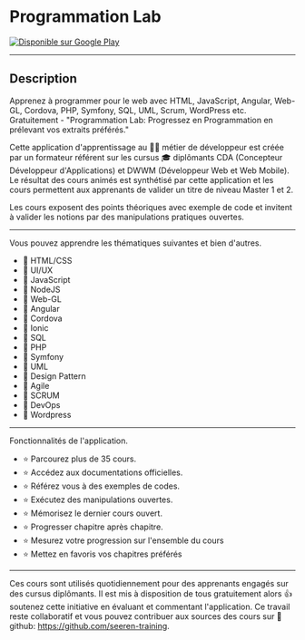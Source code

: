 # Programmation Lab

<a href='https://play.google.com/store/apps/details?id=io.seeren.programmationlab&pcampaignid=pcampaignidMKT-Other-global-all-co-prtnr-py-PartBadge-Mar2515-1'><img alt='Disponible sur Google Play' src='https://play.google.com/intl/en_us/badges/static/images/badges/fr_badge_web_generic.png'  align="middle"/></a>

___

## Description

Apprenez à programmer pour le web avec HTML, JavaScript, Angular, Web-GL, Cordova, PHP, Symfony, SQL, UML, Scrum, WordPress etc. Gratuitement - "Programmation Lab: Progressez en Programmation en prélevant vos extraits préférés."


Cette application d'apprentissage au 👨‍💻 métier de développeur est créée par un formateur référent sur les cursus 🎓 diplômants CDA (Concepteur Développeur d'Applications) et DWWM (Développeur Web et Web Mobile). Le résultat des cours animés est synthétisé par cette application et les cours permettent aux apprenants de valider un titre de niveau Master 1 et 2. 

Les cours exposent des points théoriques avec exemple de code et invitent à valider les notions par des manipulations pratiques ouvertes.
_________________________________________________________________

Vous pouvez apprendre les thématiques suivantes et bien d'autres.

* 📄 HTML/CSS
* 📄 UI/UX
* 📄 JavaScript
* 📄 NodeJS
* 📄 Web-GL
* 📄 Angular
* 📄 Cordova
* 📄 Ionic
* 📄 SQL
* 📄 PHP
* 📄 Symfony
* 📄 UML
* 📄 Design Pattern
* 📄 Agile
* 📄 SCRUM
* 📄 DevOps
* 📄 Wordpress
_________________________________________________________________

Fonctionnalités de l'application.

* ⭐ Parcourez plus de 35 cours.
* ⭐ Accédez aux documentations officielles.
* ⭐ Référez vous à des exemples de codes.
* ⭐ Exécutez des manipulations ouvertes.
* ⭐ Mémorisez le dernier cours ouvert.
* ⭐ Progresser chapitre après chapitre.
* ⭐ Mesurez votre progression sur l'ensemble du cours
* ⭐ Mettez en favoris vos chapitres préférés
_________________________________________________________________

Ces cours sont utilisés quotidiennement pour des apprenants engagés sur des cursus diplômants. Il est mis à disposition de tous gratuitement alors 👍 soutenez cette initiative en évaluant et commentant l'application. Ce travail reste collaboratif et vous pouvez contribuer aux sources des cours sur 🐙 github: https://github.com/seeren-training.